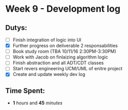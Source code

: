 # Week 9 - Development log

## Dutys:
 - [ ] Finish integration of logic into UI
 - [X] Further progress on deliverable 2 responsabilities
 - [ ] Book study room (TBA 10/11/16 2:30PM-3:30PM)
 - [ ] Work with Jacob on finlaizing algorithm logic
 - [ ] Finish abstraction and all ADT/CDT classes
 - [ ] Start revers engineering UCM/UML of enitre project
 - [X] Create and update weekly dev log

## Time Spent:
* **1** _hours_ and **45** _minutes_
